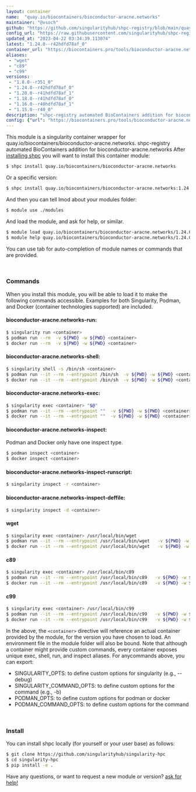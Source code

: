 ```yaml
---
layout: container
name:  "quay.io/biocontainers/bioconductor-aracne.networks"
maintainer: "@vsoch"
github: "https://github.com/singularityhub/shpc-registry/blob/main/quay.io/biocontainers/bioconductor-aracne.networks/container.yaml"
config_url: "https://raw.githubusercontent.com/singularityhub/shpc-registry/main/quay.io/biocontainers/bioconductor-aracne.networks/container.yaml"
updated_at: "2023-04-22 03:34:39.113074"
latest: "1.24.0--r42hdfd78af_0"
container_url: "https://biocontainers.pro/tools/bioconductor-aracne.networks"
aliases:
 - "wget"
 - "c89"
 - "c99"
versions:
 - "1.8.0--r351_0"
 - "1.24.0--r42hdfd78af_0"
 - "1.20.0--r41hdfd78af_1"
 - "1.18.0--r41hdfd78af_0"
 - "1.16.0--r40hdfd78af_1"
 - "1.15.0--r40_0"
description: "shpc-registry automated BioContainers addition for bioconductor-aracne.networks"
config: {"url": "https://biocontainers.pro/tools/bioconductor-aracne.networks", "maintainer": "@vsoch", "description": "shpc-registry automated BioContainers addition for bioconductor-aracne.networks", "latest": {"1.24.0--r42hdfd78af_0": "sha256:525edb1e63db3d08b9929d4c08cf17ab02a5e7c1d38cbfbf8942560c73486732"}, "tags": {"1.8.0--r351_0": "sha256:32c360e32c0aa860ab3a857c9011365348178dbba2ad1dd84933c41927986c47", "1.24.0--r42hdfd78af_0": "sha256:525edb1e63db3d08b9929d4c08cf17ab02a5e7c1d38cbfbf8942560c73486732", "1.20.0--r41hdfd78af_1": "sha256:8462003ca910dbb4f88adb98745a5f66b74a691b2c94eefd2183fa551b309bf2", "1.18.0--r41hdfd78af_0": "sha256:055b69db012c5bef78200704b11dfcc0ab37bcd1e599e0f6dd6391489f48885c", "1.16.0--r40hdfd78af_1": "sha256:99148e4d4104c18e0703a34f9075c4b8747908e3cb0717544999a7be0c626bd1", "1.15.0--r40_0": "sha256:71b2ff39ebe1722960d9cde92cb4a78adbe28938f904f0a848afb3462f11403f"}, "docker": "quay.io/biocontainers/bioconductor-aracne.networks", "aliases": {"wget": "/usr/local/bin/wget", "c89": "/usr/local/bin/c89", "c99": "/usr/local/bin/c99"}}
---
```


This module is a singularity container wrapper for quay.io/biocontainers/bioconductor-aracne.networks.
shpc-registry automated BioContainers addition for bioconductor-aracne.networks
After [installing shpc](#install) you will want to install this container module:


```bash
$ shpc install quay.io/biocontainers/bioconductor-aracne.networks
```

Or a specific version:

```bash
$ shpc install quay.io/biocontainers/bioconductor-aracne.networks:1.24.0--r42hdfd78af_0
```

And then you can tell lmod about your modules folder:

```bash
$ module use ./modules
```

And load the module, and ask for help, or similar.

```bash
$ module load quay.io/biocontainers/bioconductor-aracne.networks/1.24.0--r42hdfd78af_0
$ module help quay.io/biocontainers/bioconductor-aracne.networks/1.24.0--r42hdfd78af_0
```

You can use tab for auto-completion of module names or commands that are provided.

<br>

### Commands

When you install this module, you will be able to load it to make the following commands accessible.
Examples for both Singularity, Podman, and Docker (container technologies supported) are included.

#### bioconductor-aracne.networks-run:

```bash
$ singularity run <container>
$ podman run --rm  -v ${PWD} -w ${PWD} <container>
$ docker run --rm  -v ${PWD} -w ${PWD} <container>
```

#### bioconductor-aracne.networks-shell:

```bash
$ singularity shell -s /bin/sh <container>
$ podman run --it --rm --entrypoint /bin/sh  -v ${PWD} -w ${PWD} <container>
$ docker run --it --rm --entrypoint /bin/sh  -v ${PWD} -w ${PWD} <container>
```

#### bioconductor-aracne.networks-exec:

```bash
$ singularity exec <container> "$@"
$ podman run --it --rm --entrypoint ""  -v ${PWD} -w ${PWD} <container> "$@"
$ docker run --it --rm --entrypoint ""  -v ${PWD} -w ${PWD} <container> "$@"
```

#### bioconductor-aracne.networks-inspect:

Podman and Docker only have one inspect type.

```bash
$ podman inspect <container>
$ docker inspect <container>
```

#### bioconductor-aracne.networks-inspect-runscript:

```bash
$ singularity inspect -r <container>
```

#### bioconductor-aracne.networks-inspect-deffile:

```bash
$ singularity inspect -d <container>
```


#### wget

```bash
$ singularity exec <container> /usr/local/bin/wget
$ podman run --it --rm --entrypoint /usr/local/bin/wget   -v ${PWD} -w ${PWD} <container> -c " $@"
$ docker run --it --rm --entrypoint /usr/local/bin/wget   -v ${PWD} -w ${PWD} <container> -c " $@"
```


#### c89

```bash
$ singularity exec <container> /usr/local/bin/c89
$ podman run --it --rm --entrypoint /usr/local/bin/c89   -v ${PWD} -w ${PWD} <container> -c " $@"
$ docker run --it --rm --entrypoint /usr/local/bin/c89   -v ${PWD} -w ${PWD} <container> -c " $@"
```


#### c99

```bash
$ singularity exec <container> /usr/local/bin/c99
$ podman run --it --rm --entrypoint /usr/local/bin/c99   -v ${PWD} -w ${PWD} <container> -c " $@"
$ docker run --it --rm --entrypoint /usr/local/bin/c99   -v ${PWD} -w ${PWD} <container> -c " $@"
```



In the above, the `<container>` directive will reference an actual container provided
by the module, for the version you have chosen to load. An environment file in the
module folder will also be bound. Note that although a container
might provide custom commands, every container exposes unique exec, shell, run, and
inspect aliases. For anycommands above, you can export:

 - SINGULARITY_OPTS: to define custom options for singularity (e.g., --debug)
 - SINGULARITY_COMMAND_OPTS: to define custom options for the command (e.g., -b)
 - PODMAN_OPTS: to define custom options for podman or docker
 - PODMAN_COMMAND_OPTS: to define custom options for the command

<br>

### Install

You can install shpc locally (for yourself or your user base) as follows:

```bash
$ git clone https://github.com/singularityhub/singularity-hpc
$ cd singularity-hpc
$ pip install -e .
```

Have any questions, or want to request a new module or version? [ask for help!](https://github.com/singularityhub/singularity-hpc/issues)